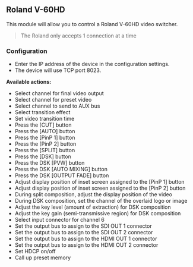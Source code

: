 ## Roland V-60HD

This module will allow you to control a Roland V-60HD video switcher.

> The Roland only accepts 1 connection at a time

### Configuration
* Enter the IP address of the device in the configuration settings.
* The device will use TCP port 8023.

**Available actions:**
* Select channel for final video output
* Select channel for preset video
* Select channel to send to AUX bus
* Select transition effect
* Set video transition time
* Press the [CUT] button
* Press the [AUTO] button
* Press the [PinP 1] button
* Press the [PinP 2] button
* Press the [SPLIT] button
* Press the [DSK] button
* Press the DSK [PVW] button
* Press the DSK [AUTO MIXING] button
* Press the DSK [OUTPUT FADE] button
* Adjust display position of inset screen assigned to the [PinP 1] button
* Adjust display position of inset screen assigned to the [PinP 2] button
* During split composition, adjust the display position of the video
* During DSK composition, set the channel of the overlaid logo or image
* Adjust the key level (amount of extraction) for DSK composition
* Adjust the key gain (semi-transmissive region) for DSK composition
* Select input connector for channel 6
* Set the output bus to assign to the SDI OUT 1 connector
* Set the output bus to assign to the SDI OUT 2 connector
* Set the output bus to assign to the HDMI OUT 1 connector
* Set the output bus to assign to the HDMI OUT 2 connector
* Set HDCP on/off
* Call up preset memory
